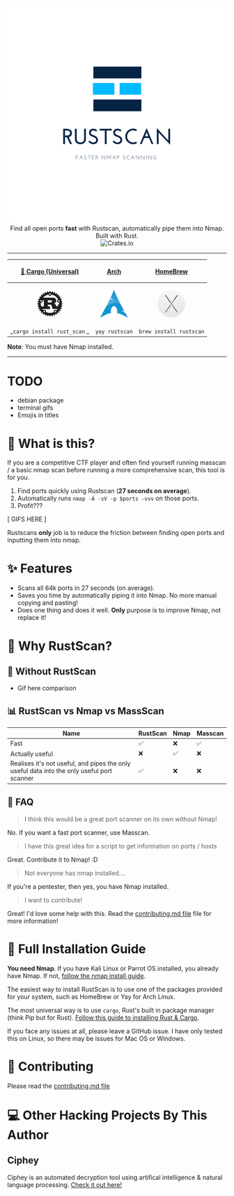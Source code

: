 <p align="center">
<img src="pictures/rustscan.png"><br>
Find all open ports <b>fast</b> with Rustscan, automatically pipe them into Nmap. Built with Rust. 
<br>
<img alt="Crates.io" src="https://img.shields.io/crates/d/rust_scan">
</p>
<hr>

| <p align="center"><a href="https://crates.io/crates/rust_scan">🔧 Cargo (Universal) </a></p> | <p align="center"><a href="https://pypi.org/project/ciphey"> Arch </a></p> | <p align="center"><a href="https://pypi.org/project/ciphey"> HomeBrew </a></p>  |
| ----------------------------------------------------------------------------------------- | -------------------------------------------------------------------------- | ----------------------------------------------------------------------------- |
| <p align="center"><img src="pictures/rust.png" /></p>                        | <p align="center"><img src="pictures/arch.png" /></p>           | <p align="center"><img src="pictures/apple.png" /></p>                      |
| _`cargo install rust_scan` _                                                | `yay rustscan`                                                                | `brew install rustscan`                                                               | 

**Note**: You must have Nmap installed.
<hr>

# TODO
* debian package
* terminal gifs
* Emojis in titles

# 🤔 What is this?
If you are a competitive CTF player and often find yourself running masscan / a basic nmap scan before running a more comprehensive scan, this tool is for you.
1. Find ports quickly using Rustscan (**27 seconds on average**).
2. Automatically runs `nmap -A -sV -p $ports -vvv` on those ports.
3. Profit???

[ GIFS HERE ]

Rustscans **only** job is to reduce the friction between finding open ports and inputting them into nmap.

# ✨ Features
* Scans all 64k ports in 27 seconds (on average).
* Saves you time by automatically piping it into Nmap. No more manual copying and pasting!
* Does one thing and does it well. **Only** purpose is to improve Nmap, not replace it!

# 🔭 Why RustScan?

## 🔬 Without RustScan
* Gif here comparison

## 📊 RustScan vs Nmap vs MassScan

| **Name**                                                                                   | RustScan | Nmap | Masscan |
| ------------------------------------------------------------------------------------------ | -------- | ---- | ------- |
| Fast                                                                                       | ✅        | ❌    | ✅       |
| Actually useful                                                                            | ❌        | ✅    | ❌       |
| Realises it's not useful, and pipes the only useful data into the only useful port scanner | ✅        | ❌    | ❌       |


## 🙋 FAQ
> I think this would be a great port scanner on its own without Nmap!

No. If you want a fast port scanner, use Masscan.
> I have this great idea for a script to get information on ports / hosts

Great. Contribute it to Nmap! :D
> Not everyone has nmap installed....

If you're a pentester, then yes, you have Nmap installed. 

> I want to contribute!

Great! I'd love some help with this. Read the [contributing.md file](contributing.md) file for more information!

# 📖 Full Installation Guide
**You need Nmap**. If you have Kali Linux or Parrot OS installed, you already have Nmap. If not, [follow the nmap install guide](https://nmap.org/download.html).

The easiest way to install RustScan is to use one of the packages provided for your system, such as HomeBrew or Yay for Arch Linux.

The most universal way is to use `cargo`, Rust's built in package manager (think Pip but for Rust). [Follow this guide to installing Rust & Cargo](https://doc.rust-lang.org/cargo/getting-started/installation.html).

If you face any issues at all, please leave a GitHub issue. I have only tested this on Linux, so there may be issues for Mac OS or Windows. 

# 🎪 Contributing
Please read the [contributing.md file](contributing.md)

# 💻 Other Hacking Projects By This Author
## Ciphey
Ciphey is an automated decryption tool using artifical intelligence & natural language processing.
[Check it out here!](https://github.com/ciphey/ciphey)